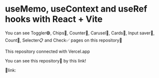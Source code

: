 # useMemo, useContext and useRef hooks with React + Vite

You can see Toggler🟣, Chips🍟, Counter📱, Carusel📃, Cards🎴, Input saver📔, Count📱, Selecter📋 and Check✅ pages on this repository📗


This repository connected with Vercel.app

You can see this repository📗 by this link!

🔗link:
